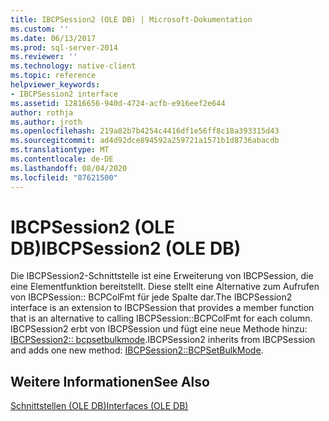 ```yaml
---
title: IBCPSession2 (OLE DB) | Microsoft-Dokumentation
ms.custom: ''
ms.date: 06/13/2017
ms.prod: sql-server-2014
ms.reviewer: ''
ms.technology: native-client
ms.topic: reference
helpviewer_keywords:
- IBCPSession2 interface
ms.assetid: 12816656-940d-4724-acfb-e916eef2e644
author: rothja
ms.author: jroth
ms.openlocfilehash: 219a82b7b4254c4416df1e56ff8c18a393315d43
ms.sourcegitcommit: ad4d92dce894592a259721a1571b1d8736abacdb
ms.translationtype: MT
ms.contentlocale: de-DE
ms.lasthandoff: 08/04/2020
ms.locfileid: "87621500"
---
```

# <a name="ibcpsession2-ole-db"></a><span data-ttu-id="8130e-102">IBCPSession2 (OLE DB)</span><span class="sxs-lookup"><span data-stu-id="8130e-102">IBCPSession2 (OLE DB)</span></span>
  <span data-ttu-id="8130e-103">Die IBCPSession2-Schnittstelle ist eine Erweiterung von IBCPSession, die eine Elementfunktion bereitstellt. Diese stellt eine Alternative zum Aufrufen von IBCPSession:: BCPColFmt für jede Spalte dar.</span><span class="sxs-lookup"><span data-stu-id="8130e-103">The IBCPSession2 interface is an extension to IBCPSession that provides a member function that is an alternative to calling IBCPSession::BCPColFmt for each column.</span></span>  <span data-ttu-id="8130e-104">IBCPSession2 erbt von IBCPSession und fügt eine neue Methode hinzu: [IBCPSession2:: bcpsetbulkmode](ibcpsession2-bcpsetbulkmode.md).</span><span class="sxs-lookup"><span data-stu-id="8130e-104">IBCPSession2 inherits from IBCPSession and adds one new method: [IBCPSession2::BCPSetBulkMode](ibcpsession2-bcpsetbulkmode.md).</span></span>  
  
## <a name="see-also"></a><span data-ttu-id="8130e-105">Weitere Informationen</span><span class="sxs-lookup"><span data-stu-id="8130e-105">See Also</span></span>  
 [<span data-ttu-id="8130e-106">Schnittstellen &#40;OLE DB&#41;</span><span class="sxs-lookup"><span data-stu-id="8130e-106">Interfaces &#40;OLE DB&#41;</span></span>](../../database-engine/dev-guide/interfaces-ole-db.md)  
  
  
